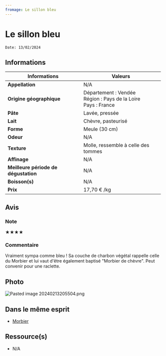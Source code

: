 ```yaml
---
fromage: Le sillon bleu
---
```

# Le sillon bleu
```
Date: 13/02/2024
```
## Informations

| Informations | Valeurs |
| ---- | ---- |
| **Appellation** | N/A |
| **Origine géographique** | Département : Vendée<br>Région : Pays de la Loire<br>Pays : France   |
| **Pâte** | Lavée, pressée |
| **Lait** | Chèvre, pasteurisé |
| **Forme** | Meule (30 cm) |
| **Odeur** | N/A |
| **Texture** | Molle, ressemble à celle des tommes |
| **Affinage** | N/A |
| **Meilleure période de dégustation** | N/A |
| **Boisson(s)** | N/A |
| **Prix** | 17,70 € /kg |

## Avis
### Note
★★★★
### Commentaire
Vraiment sympa comme bleu ! Sa couche de charbon végétal rappelle celle du Morbier et lui vaut d'être également baptisé "Morbier de chèvre". Peut convenir pour une raclette.

## Photo
![Pasted image 20240213205504.png](./M%C3%A9dias/Pasted%20image%2020240213205504.png)

## Dans le même esprit
* [Morbier](Morbier.md)

## Ressource(s)
* N/A